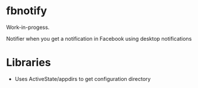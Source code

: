 fbnotify
========

Work-in-progess.

Notifier when you get a notification in Facebook using desktop notifications

Libraries
=========

* Uses ActiveState/appdirs to get configuration directory